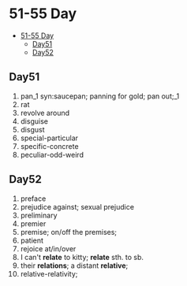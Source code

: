 # 51-55 Day

- [51-55 Day](#51-55-day)
  - [Day51](#day51)
  - [Day52](#day52)

## Day51

1. pan_1 syn:saucepan; panning for gold; pan out;_1
2. rat
3. revolve around
4. disguise
5. disgust
6. special-particular
7. specific-concrete
8. peculiar-odd-weird

## Day52

1. preface
2. prejudice against; sexual prejudice
3. preliminary
4. premier
5. premise; on/off the premises;
6. patient
7. rejoice at/in/over
8. I can't **relate** to kitty; **relate** sth. to sb.
9. their **relations**; a distant **relative**;
10. relative-relativity;
